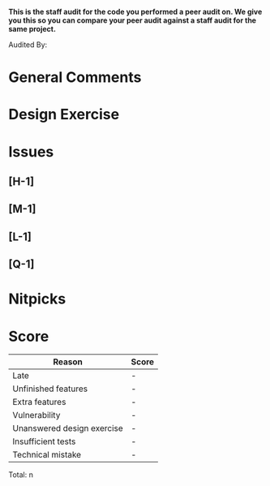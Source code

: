 **This is the staff audit for the code you performed a peer audit on. We give you this so you can compare your peer audit against a staff audit for the same project.**


<!--- First off, replace this multi-line comment with the GitHub URL corresponding
the student's submission. It should look like:

https://github.com/0xMacro/student.oceans404/tree/140dce36ae8811d252e56f3fecae094e94388aed/lp

Do so by:

1. Going to the following page of the LMS: https://learn.0xmacro.com/training/project-lp/submissions
2. Finding your student's submission and copying the GitHub URL
3. Replace this comment with the GitHub URL (e.g. https://github.com/0xMacro/student.oceans404/tree/140dce36ae8811d252e56f3fecae094e94388aed/lp)

--->

Audited By: <!---auditor name--->

<!--- Remember, you can find a list of issues found by previous staff here:
https://www.notion.so/0xmacro/Project-Shadow-Specs-3a218a6dade04934ad759fd314bb6baf
--->

# General Comments

<!---auditor comments--->


# Design Exercise

<!---response to exercise, usually in readme.md--->


# Issues

## **[H-1]** <!---description--->

<!---more detail--->


## **[M-1]** <!---description--->

<!---more detail--->


## **[L-1]** <!---description--->

<!---more detail--->


## **[Q-1]** <!---description--->

<!---more detail--->


# Nitpicks

<!---some optional nitpicks, for things that are trivially minor, or potentially up to subjective opinion--->


# Score

| Reason | Score |
|-|-|
| Late                       | - |
| Unfinished features        | - |
| Extra features             | - |
| Vulnerability              | - |
| Unanswered design exercise | - |
| Insufficient tests         | - |
| Technical mistake          | - |

Total: n

